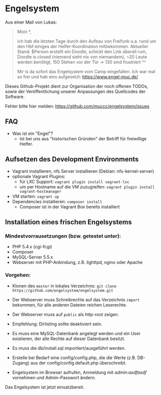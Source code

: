 # Engelsystem

Aus einer Mail von Lukas:

> Moin *,
> 
> ich hab die letzten Tage durch den Aufbau von Freifunk u.a. rund um den Hbf einiges der Helfer-Koordination mitbekommen.
> Aktueller Stand: $Person erstellt ein Doodle, schickt den Link überall rum, Doodle is closed (niemand sieht nix von niemandem), ~20 Leute werden benötigt, 150 Stehen vor der Tür -> 130 sind frustriert ^^
> 
> Mir is da sofort das Engelsystem vom Camp eingefallen. Ich war mal so
> frei und hab eins aufgesetzt: https://www.engel-muc.de/

Dieses Github-Projekt dient zur Organisation der noch offenen TODOs, sowie der Veröffentlichung unserer Anpassungen des Quellcodes der Software.

Fehler bitte hier melden: https://github.com/muccc/engelsystem/issues

## FAQ

* Was ist ein "Engel"? 
  * Ist bei uns aus "historischen Gründen" der Betriff für freiwillige Helfer.

## Aufsetzen des Development Environments

 * Vagrant installieren, nfs Server installieren (Debian: nfs-kernel-server) 
 * optionale Vagrant Plugins:
   * für LXC Support: `vagrant plugin install vagrant-lxc`
   * um per Hostname auf die VM zuzugreifen: `vagrant plugin install vagrant-hostmanager`
 * VM starten: `vagrant up`
 * Dependencies installieren: `composer install`
   * Composer ist in der Vagrant Box bereits installiert

## Installation eines frischen Engelsystems

### Mindestvorrausetzungen (bzw. getestet unter):
 * PHP 5.4.x (cgi-fcgi)
 * Composer
 * MySQL-Server 5.5.x
 * Webserver mit PHP-Anbindung, z.B. lighttpd, nginx oder Apache

### Vorgehen:
 * Klonen des `master` in lokales Verzeichnis: `git clone https://github.com/engelsystem/engelsystem.git`
 * Der Webserver muss Schreibrechte auf das Verzeichnis `import` bekommen, für alle anderen Dateien reichen Leserechte.
 * Der Webserver muss auf `public` als http-root zeigen.

 * Empfehlung: Dirlisting sollte deaktiviert sein.
 * Es muss eine MySQL-Datenbank angelegt werden und ein User existieren, der alle Rechte auf dieser Datenbank besitzt.
 * Es muss die db/install.sql importiert/ausgeführt werden.
 * Erstelle bei Bedarf eine config/config.php, die die Werte (z.B. DB-Zugang) aus der config/config.default.php überschreibt.
 * Engelsystem im Browser aufrufen, Anmeldung mit *admin:asdfasdf* vornehmen und Admin-Passwort ändern.

Das Engelsystem ist jetzt einsatzbereit.

